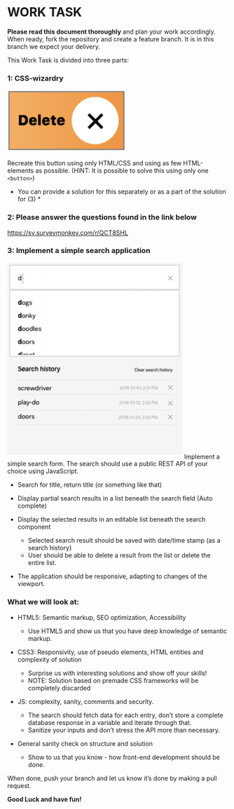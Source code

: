 # WORK TASK

**Please read this document thoroughly** and plan your work accordingly.
When ready, fork the repository and create a feature branch. It is in this branch we
expect your delivery.

This Work Task is divided into three parts:

### 1: CSS-wizardry

![alt text](https://raw.githubusercontent.com/hmfe/54321/master/button.png)

Recreate this button using only HTML/CSS and using as few HTML-elements as
possible. (HINT: It is possible to solve this using only one `<button>`)

- You can provide a solution for this separately or as a part of the solution for (3) \*

### 2: Please answer the questions found in the link below

https://sv.surveymonkey.com/r/QCT8SHL

### 3: Implement a simple search application

<img src="https://raw.githubusercontent.com/hmfe/54321/master/search.png" style="width: 400px">
Implement a simple search form. The search should use a public REST API of your
choice using JavaScript.

- Search for title, return title (or something like that)
- Display partial search results in a list beneath the search field (Auto complete)
- Display the selected results in an editable list beneath the search component

  - Selected search result should be saved with date/time stamp (as a
    search history)
  - User should be able to delete a result from the list or delete the entire
    list.

- The application should be responsive, adapting to changes of the viewport.

### What we will look at:

- HTML5: Semantic markup, SEO optimization, Accessibility

  - Use HTML5 and show us that you have deep knowledge of semantic
    markup.

- CSS3: Responsivity, use of pseudo elements, HTML entities and complexity
  of solution

  - Surprise us with interesting solutions and show off your skills!
  - NOTE: Solution based on premade CSS frameworks will be completely discarded

- JS: complexity, sanity, comments and security.

  - The search should fetch data for each entry, don’t store a complete
    database response in a variable and iterate through that.
  - Sanitize your inputs and don’t stress the API more than necessary.

- General sanity check on structure and solution
  - Show to us that you know - how front-end development should be
    done.

When done, push your branch and let us know it’s done by making a pull request.

**Good Luck and have fun!**
